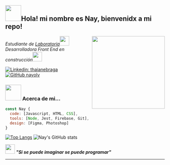 <h2><img src="https://2.bp.blogspot.com/-nIYE3THQ_LM/Xdj_SjTR1bI/AAAAAAAU9SU/ttudIad83PM42_Sp5dW_gqw3w35Hm56EgCNcBGAsYHQ/s1600/AW4061856_10.gif" width="50">Hola! mi nombre es Nay, bienvenidx a mi repo!</h2>
<img align='right' src="https://31.media.tumblr.com/bf016721acfb1194faf3abce1168c69f/tumblr_myqq595hFZ1qk0c6do1_500.gif" width="230">
<p><em>Estudiante de <a href="https://www.laboratoria.la/">Laboratoria</a><img src="https://78.media.tumblr.com/245d476db2fe828950eac6b367a8e1a3/tumblr_nwjixdTx2p1s5kid8o1_500.gif" width="30"></br>Desarrolladora Front End en construcción<img src="https://i.pinimg.com/originals/a0/d7/96/a0d79644f8ec772f07f5d53bafddd97e.gif" width="30"> 
</em></p>

[![Linkedin: thaianebraga](https://img.shields.io/badge/-NayelliOlvera-blue?style=flat-square&logo=Linkedin&logoColor=white&link=https://www.linkedin.com/in/nayelli-guadalupe-olvera-d)](https://www.linkedin.com/in/nayelli-guadalupe-olvera-d)
[![GitHub nayolv](https://img.shields.io/github/followers/nayolv?label=follow&style=social)](https://github.com/nayolv)


### <img src="https://2.bp.blogspot.com/-nIYE3THQ_LM/Xdj_SjTR1bI/AAAAAAAU9SU/ttudIad83PM42_Sp5dW_gqw3w35Hm56EgCNcBGAsYHQ/s1600/AW4061856_10.gif" width="50"> Acerca de mi...

```javascript
const Nay {
  code: [Javascript, HTML, CSS],
  tools: [Node, Jest, Firebase, Git],
  design: [Figma, Photoshop]
}
```
[![Top Langs](https://github-readme-stats.vercel.app/api/top-langs/?username=nayolv&layout=compact)](https://github.com/nayolv/github-readme-stats)
![Nay's GitHub stats](https://github-readme-stats.vercel.app/api?username=nayolv&show_icons=true&theme=radical)

<img src="https://i.pinimg.com/originals/a0/d7/96/a0d79644f8ec772f07f5d53bafddd97e.gif" width="30"> <em><b>"Si se puede imaginar se puede programar" <b></em>

---

